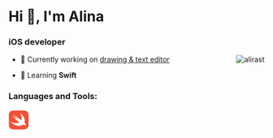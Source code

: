 <h1 align="left">Hi 👋, I'm Alina</h1>
<h3 align="left">iOS developer</h3>
<p><img align="right" src="https://github-readme-streak-stats.herokuapp.com/?user=alirast&" alt="alirast" /></p>

- 🔭 Currently working on [drawing & text editor](https://github.com/alirast/TelegramContest)

- 🌱 Learning **Swift**

<h3 align="left"></h3>
<p align="left">
</p>

<h3 align="left">Languages and Tools:</h3>
<p align="left"> <a href="https://developer.apple.com/swift/" target="_blank" rel="noreferrer"> <img src="https://raw.githubusercontent.com/devicons/devicon/master/icons/swift/swift-original.svg" alt="swift" width="40" height="40"/> </a> </p>
